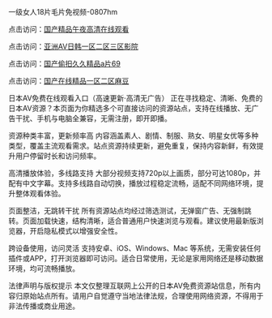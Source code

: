 一级女人18片毛片免视频-0807hm


点击访问：<a href="https://heiliaowzu4ur.pages.dev">国产精品午夜高清在线观看</a>

点击访问：<a href="https://heiliaoxwd5i8.pages.dev">亚洲AV日韩一区二区三区影院</a>

点击访问：<a href="https://heiliaoe8ajia.pages.dev">国产偷抇久久精品a片69</a>

点击访问：<a href="https://heiliaoxqkkct.pages.dev">国产在线精品一区二区麻豆</a>


日本AV免费在线观看入口（高速更新·高清无广告）
正在寻找稳定、清晰、免费的日本AV资源？本页面为你精选多个可直接访问的资源站点，支持在线播放、无广告干扰、手机与电脑全兼容，无需注册，即开即播。

资源种类丰富，更新频率高
内容涵盖素人、剧情、制服、熟女、明星女优等多种类型，覆盖主流观看需求。站点资源持续更新，避免重复，保持内容新鲜，有效提升用户停留时长和访问频率。

高清播放体验，多线路支持
大部分视频支持720p以上画质，部分可达1080p，并配有中文字幕。支持多线路自动切换，播放过程稳定流畅，适配不同网络环境，提升整体观看体验。

页面整洁，无跳转干扰
所有资源站点均经过筛选测试，无弹窗广告、无强制跳转。页面加载快速，结构清晰，适合普通用户快速浏览与观看。建议使用最新版浏览器，开启隐私模式以增强安全性。

跨设备使用，访问灵活
支持安卓、iOS、Windows、Mac 等系统，无需安装任何插件或APP，打开浏览器即可访问。适合日常使用，无论是家用网络还是移动数据环境，均可流畅播放。

法律声明与版权提示
本文仅整理互联网上公开的日本AV免费资源站信息，所有内容归原始站点所有。请用户自觉遵守当地法律法规，合理使用网络资源，不得用于非法传播或商业用途。


<span style="display:none;">[Canonical link]( ）</span>
